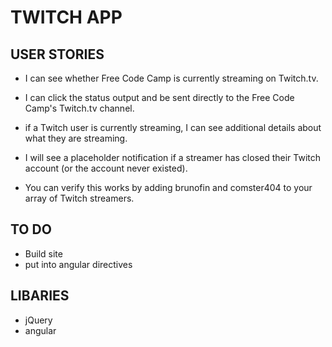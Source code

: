 # TWITCH APP

## USER STORIES

* I can see whether Free Code Camp is currently streaming on Twitch.tv.

* I can click the status output and be sent directly to the Free Code Camp's Twitch.tv channel.

* if a Twitch user is currently streaming, I can see additional details about what they are streaming.

* I will see a placeholder notification if a streamer has closed their Twitch account (or the account never existed). 

* You can verify this works by adding brunofin and comster404 to your array of Twitch streamers.

## TO DO
* Build site
* put into angular directives

## LIBARIES
* jQuery
* angular